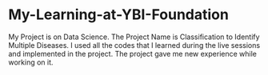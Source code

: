 # My-Learning-at-YBI-Foundation
My Project is on Data Science. The Project Name is Classification to Identify Multiple Diseases. I used all the codes that I learned during the live sessions and implemented in the project. The project gave me new experience while working on it.

